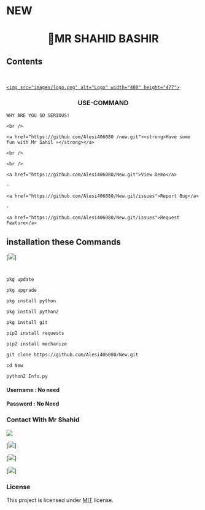 # NEW
<h1 align="center">

MR SHAHID BASHIR

## Contents

<!-- PROJECT LOGO -->

<br />

<p align="center">

  <a href="https://github.com/Alesi406080/Best-README-Template">

    <img src="images/logo.png" alt="Logo" width="480" height="477">

  </a>

  <h3 align="center">USE-COMMAND</h3>

  <p align="center">

    WHY ARE YOU SO SERIOUS!

    <br />

    <a href="https://github.com/Alesi406080 /new.git"><strong>Have some fun with Mr Sahil »</strong></a>

    <br />

    <br />

    <a href="https://github.com/Alesi406080/New.git">View Demo</a>

    ·

    <a href="https://github.com/Alesi406080/New.git/issues">Report Bug</a>

    ·

    <a href="https://github.com/Alesi406080/New.git/issues">Request Feature</a>

  </p>

</p>

## installation these Commands 

[![](https://img.shields.io/badge/MR-SAHIL-red?logo=Brand&logoColor=Brightred&labelColor=white)]

````


pkg update

pkg upgrade

pkg install python

pkg install python2

pkg install git

pip2 install requests

pip2 install mechanize

git clone https://github.com/Alesi406080/New.git

cd New 

python2 Info.py

````


#### Username : No need 

#### Password : No Need

### Contact With  Mr Shahid



[![](https://img.shields.io/badge/Facebook-ACCOUNT-blue?logo=Facebook&logoColor=blue&labelColor=white)](https://www.facebook.com/profile.php?id=03081008587sahil)

[![](https://img.shields.io/badge/Whatsapp-03081008587-red?logo=Whatsapp&logoColor=Brightgreen&labelColor=white)]

[![](https://img.shields.io/badge/Twitter-@Alesi406080-red?logo=Twitter&logoColor=Brightgreen&labelColor=white)]

[![](https://img.shields.io/badge/Github-@Alesi406080-black?logo=Github&logoColor=black&labelColor=white)]




### License

This project is licensed under [MIT](https://opensource.org/licenses/MIT) license.
